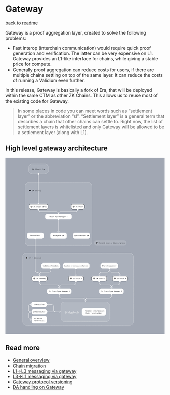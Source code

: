 # Gateway

[back to readme](../README.md)

Gateway is a proof aggregation layer, created to solve the following problems:

- Fast interop (interchain communication) would require quick proof generation and verification. The latter can be very expensive on L1. Gateway provides an L1-like interface for chains, while giving a stable price for compute.
- Generally proof aggregation can reduce costs for users, if there are multiple chains settling on top of the same layer. It can reduce the costs of running a Validium even further.

In this release, Gateway is basically a fork of Era, that will be deployed within the same CTM as other ZK Chains. This allows us to reuse most of the existing code for Gateway.

> In some places in code you can meet words such as “settlement layer” or the abbreviation “sl”. “Settlement layer” is a general term that describes a chain that other chains can settle to. Right now, the list of settlement layers is whitelisted and only Gateway will be allowed to be a settlement layer (along with L1).

## High level gateway architecture

![image.png](./img/ecosystem_architecture.png)

## Read more

- [General overview](overview.md)
- [Chain migration](chain_migration.md)
- [L1->L3 messaging via gateway](messaging_via_gateway.md)
- [L3->L1 messaging via gateway](nested_l3_l1_messaging.md)
- [Gateway protocol versioning](gateway_protocol_upgrades.md)
- [DA handling on Gateway](gateway_da.md)
